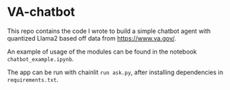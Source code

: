 # VA-chatbot

This repo contains the code I wrote to build a simple chatbot agent with quantized Llama2 based off data from https://www.va.gov/. 

An example of usage of the modules can be found in the notebook ```chatbot_example.ipynb```.

The app can be run with chainlit ```run ask.py```, after installing dependencies in ```requirements.txt```.
